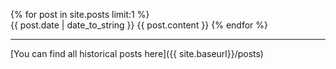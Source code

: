 {% for post in site.posts limit:1 %}	
  {{ post.date | date_to_string }}
  {{ post.content }}
{% endfor %}

---
[You can find all historical posts here]({{ site.baseurl}}/posts)
